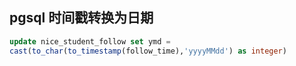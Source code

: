 ## pgsql 时间戳转换为日期
```sql
update nice_student_follow set ymd = 
cast(to_char(to_timestamp(follow_time),'yyyyMMdd') as integer)
```